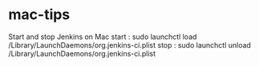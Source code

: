# mac-tips

Start and stop Jenkins on Mac
start : sudo launchctl load /Library/LaunchDaemons/org.jenkins-ci.plist
stop  : sudo launchctl unload /Library/LaunchDaemons/org.jenkins-ci.plist

